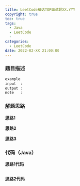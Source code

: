 ```yaml
---
title: LeetCode精选TOP面试题XX.YYY
copyright: true
toc: true
tags:
  - Java
  - LeetCode
  - 
categories:
  - LeetCode
date: 2022-02-XX 21:00:00
---
```



### 题目描述



```bash
example
input  : 
output :
note   : 
```

<!--more-->

### 解题思路
**思路1**

**思路2**

**思路3**

### 代码（Java）
**思路1代码**
```java

```
**思路2代码**
```java

```